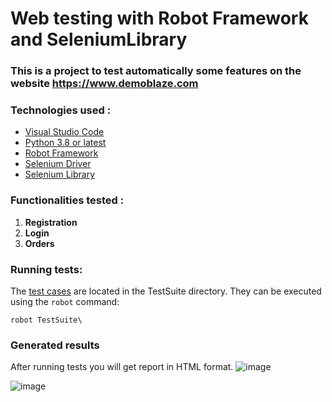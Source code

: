 # Web testing with Robot Framework and SeleniumLibrary
### This is a project to test automatically some features on the website https://www.demoblaze.com

### Technologies used :

-  [Visual Studio Code ](https://code.visualstudio.com/download)
-  [Python 3.8 or latest](https://www.python.org/downloads)
-  [Robot Framework](https://pypi.org/project/robotframework)
-  [Selenium Driver](https://www.selenium.dev/downloads/)
-  [Selenium Library](https://robotframework.org/SeleniumLibrary)

### Functionalities tested :

1. **Registration**
2. **Login**
3. **Orders**

### Running tests: 
The [test cases](https://github.com/havidri/WebsiteAutomation-Demoblaze/tree/master/TestSuite) are located in the TestSuite directory. They can be executed using the `robot` command:

```
robot TestSuite\
```


### Generated results
After running tests you will get report in HTML format. 
![image](https://user-images.githubusercontent.com/56106223/160228539-d05c825d-e8cc-4a03-b0da-e0d332b98c92.png)

![image](https://user-images.githubusercontent.com/56106223/160228467-a26409ba-b854-4450-975b-7ba5836fe358.png)

